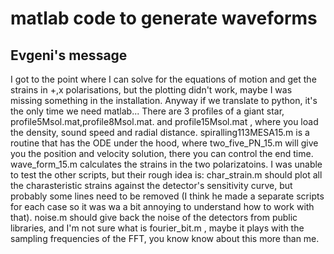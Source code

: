 # matlab code to generate waveforms

## Evgeni's message
I got to the point where I can solve for the equations of motion and get the strains in +,x polarisations, but the plotting didn't work, maybe I was missing something in the installation. Anyway if we translate to python, it's the only time we need matlab...
There are 3 profiles of a giant star, profile5Msol.mat,profile8Msol.mat. and profile15Msol.mat , where you load the density, sound speed and radial distance.
spiralling113MESA15.m  is a routine that has the ODE under the hood, where two_five_PN_15.m  will give you the position and velocity solution, there you can control the end time. wave_form_15.m  calculates the strains in the two polarizatoins.
I was unable to test the other scripts, but their rough idea is:
char_strain.m  should plot all the charasteristic strains against the detector's sensitivity curve, but probably some lines need to be removed (I think he made a separate scripts for each case so it was wa a bit annoying to understand how to work with that). noise.m  should give back the noise of the detectors from public libraries, and I'm not sure what is fourier_bit.m , maybe it plays with the sampling frequencies of the FFT, you know know about this more than me.
